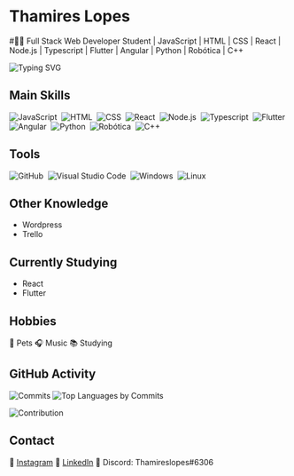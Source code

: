 # Thamires Lopes

#👩‍💻 Full Stack Web Developer Student | JavaScript | HTML | CSS | React | Node.js | Typescript | Flutter | Angular | Python | Robótica | C++

![Typing SVG](https://readme-typing-svg.herokuapp.com/?color=FAF54E&size=48&center=true&vCenter=true&width=1000&lines=MY+NAME+IS+THAMIRES+LOPES;22+YEARS+OLD+👶;IN+LOVE+WITH+PROGRAMMING+👩‍💻)

## Main Skills

![JavaScript](https://img.shields.io/badge/-JavaScript-black?style=for-the-badge&logo=javascript&labelColor=black&textColor=black)&nbsp;
![HTML](https://img.shields.io/badge/-HTML-black?style=for-the-badge&logo=html5&labelColor=black)&nbsp;
![CSS](https://img.shields.io/badge/-CSS-black?style=for-the-badge&logo=CSS3&logoColor=1572B6&labelColor=black)&nbsp;
![React](https://img.shields.io/badge/-React-black?style=for-the-badge&logo=react&labelColor=black)&nbsp;
![Node.js](https://img.shields.io/badge/-Node.js-black?style=for-the-badge&logo=node.js&labelColor=black)&nbsp;
![Typescript](https://img.shields.io/badge/-Typescript-black?style=for-the-badge&logo=typescript&labelColor=black)&nbsp;
![Flutter](https://img.shields.io/badge/-Flutter-black?style=for-the-badge&logo=flutter&labelColor=black)&nbsp;
![Angular](https://img.shields.io/badge/-Angular-black?style=for-the-badge&logo=angular&labelColor=black)&nbsp;
![Python](https://img.shields.io/badge/-Python-black?style=for-the-badge&logo=python&labelColor=black)&nbsp;
![Robótica](https://img.shields.io/badge/-Robótica-black?style=for-the-badge&logo=robot&labelColor=black)&nbsp;
![C++](https://img.shields.io/badge/-C++-Solutions-blue.svg?style=flat&logo=cplusplus)&nbsp;

## Tools

![GitHub](https://img.shields.io/badge/-GitHub-black?style=for-the-badge&logo=github&labelColor=black)&nbsp;
![Visual Studio Code](https://img.shields.io/badge/-Visual%20Studio%20Code-black?style=for-the-badge&logo=visual-studio-code&logoColor=white&labelColor=black)&nbsp;
![Windows](https://img.shields.io/badge/-Windows-black?style=for-the-badge&logo=windows&labelColor=black)&nbsp;
![Linux](https://img.shields.io/badge/Linux-black?style=for-the-badge&logo=linux&logoColor=white)&nbsp;

## Other Knowledge

- Wordpress
- Trello

## Currently Studying

- React
- Flutter

## Hobbies

🐾 Pets 🎧 Music 📚 Studying

## GitHub Activity

![Commits](http://github-profile-summary-cards.vercel.app/api/cards/productive-time?username=thamireslopescz&theme=monokai&utcOffset=8)
![Top Languages by Commits](http://github-profile-summary-cards.vercel.app/api/cards/most-commit-language?username=thamireslopescz&theme=monokai)

![Contribution](https://activity-graph.herokuapp.com/graph?username=thamireslopescz&theme=xcode&hide_border=true&area=true)

## Contact

📱 [Instagram](https://www.instagram.com/thamireslopescz/)
💼 [LinkedIn](https://www.linkedin.com/in/thamires-lopes-025a06159/?originalSubdomain=br)
💬 Discord: Thamireslopes#6306
